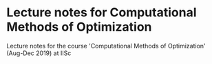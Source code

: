 # Lecture notes for Computational Methods of Optimization

Lecture notes for the course 'Computational Methods of Optimization' (Aug-Dec 2019) at IISc

